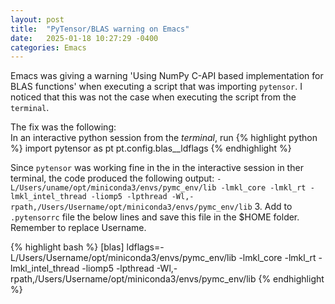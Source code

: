 ```yaml
---
layout: post
title:  "PyTensor/BLAS warning on Emacs"
date:   2025-01-18 10:27:29 -0400
categories: Emacs
---
```

Emacs was giving a warning 'Using NumPy C-API based implementation for BLAS functions' when executing a script that was importing `pytensor`.
I noticed that this was not the case when executing the script from the `terminal`.

The fix was the following:  
 In an interactive python session from the *terminal*, run
 {% highlight python  %}
import pytensor as pt
pt.config.blas__ldflags
{% endhighlight %}

 Since `pytensor` was working fine in the in the interactive session in ther terminal, the code produced the following output: 
`-L/Users/uname/opt/miniconda3/envs/pymc_env/lib -lmkl_core -lmkl_rt -lmkl_intel_thread -liomp5 -lpthread -Wl,-rpath,/Users/Username/opt/miniconda3/envs/pymc_env/lib`
 3. Add to `.pytensorrc` file the below lines and save this file in the $HOME folder. Remember to replace Username.

{% highlight bash %}
[blas]
ldflags=-L/Users/Username/opt/miniconda3/envs/pymc_env/lib -lmkl_core -lmkl_rt -lmkl_intel_thread -liomp5 -lpthread -Wl,- rpath,/Users/Username/opt/miniconda3/envs/pymc_env/lib
{% endhighlight %}

